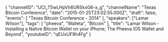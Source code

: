{
    "channelID": "UCI_T5wLHpVh6URSkxG6-x_g",
    "channelName": "Texas Bitcoin Conference",
    "date": "2015-01-25T23:02:55.000Z",
    "draft": false,
    "events": [
        "Texas Bitcoin Conference - 2014"
    ],
    "speakers": ["Lamar Wilson"],
    "tags": [
        "pheeva",
        "Walleta",
        "Bitcoin"
    ],
    "title": "Lamar Wilson - Installing a Native Bitcoin Wallet on your iPhone; The Pheeva IOS Wallet and Beyond",
    "youtubeID": "qEUxUF9h4Fg"
}

